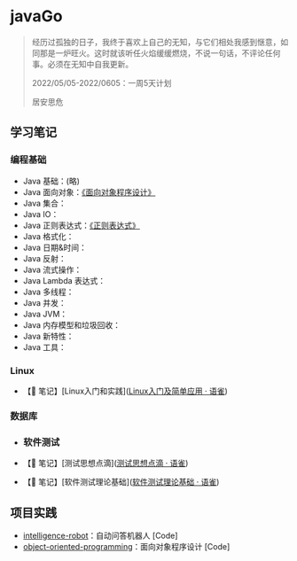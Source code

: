 # javaGo

> 经历过孤独的日子，我终于喜欢上自己的无知，与它们相处我感到惬意，如同那是一炉旺火。这时就该听任火焰缓缓燃烧，不说一句话，不评论任何事。必须在无知中自我更新。
> 
> 2022/05/05-2022/0605：一周5天计划
> 
> 居安思危

## 学习笔记

### 编程基础

- Java 基础：(略)
- Java 面向对象：[《面向对象程序设计》]([面向对象程序设计](https://www.yuque.com/houlex/syq69x/phh1in))
- Java 集合：
- Java IO：
- Java 正则表达式：[《正则表达式》]([《正则表达式》](https://www.yuque.com/houlex/tokyo2023/zp2f4r))
- Java 格式化：
- Java 日期&时间：
- Java 反射：
- Java 流式操作：
- Java Lambda 表达式：
- Java 多线程：
- Java 并发：
- Java JVM：
- Java 内存模型和垃圾回收：
- Java 新特性：
- Java 工具：

### Linux

- 【📒 笔记】[Linux入门和实践]([Linux入门及简单应用 · 语雀](https://www.yuque.com/houlex/tokyo2023/lzwzve))

### 数据库

- ### 软件测试

- 【📒 笔记】[测试思想点滴]([测试思想点滴 · 语雀](https://www.yuque.com/houlex/tokyo2023/se57tk))

- 【📒 笔记】[软件测试理论基础]([软件测试理论基础 · 语雀](https://www.yuque.com/houlex/tokyo2023/ggv32r))

## 项目实践

- [intelligence-robot](https://github.com/sophoraFlower/javaGo/tree/main/intelligence-robot)：自动问答机器人 [Code]
- [object-oriented-programming](https://github.com/sophoraFlower/javaGo/tree/main/object-oriented-programming)：面向对象程序设计 [Code]
